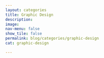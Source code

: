 ```yaml
---
layout: categories
title: Graphic Design
description:
image:
nav-menu: false
show_tile: false
permalink: blog/categories/graphic-design
cat: graphic-design

---
```

